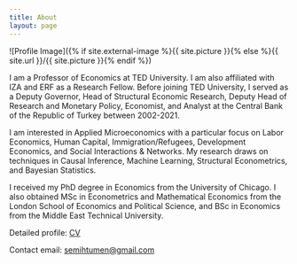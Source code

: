 ```yaml
---
title: About
layout: page
---
```

![Profile Image]({% if site.external-image %}{{ site.picture }}{% else %}{{ site.url }}/{{ site.picture }}{% endif %})

<p>I am a Professor of Economics at TED University. I am also affiliated with IZA and ERF as a Research Fellow. Before joining TED University, I served as a Deputy Governor, Head of Structural Economic Research, Deputy Head of Research and Monetary Policy, Economist, and Analyst at the Central Bank of the Republic of Turkey between 2002-2021.</p>

<p>I am interested in Applied Microeconomics with a particular focus on Labor Economics, Human Capital, Immigration/Refugees, Development Economics, and Social Interactions & Networks. My research draws on techniques in Causal Inference, Machine Learning, Structural Econometrics, and Bayesian Statistics.</p>

<p>I received my PhD degree in Economics from the University of Chicago. I also obtained MSc in Econometrics and Mathematical Economics from the London School of Economics and Political Science, and BSc in Economics from the Middle East Technical University.</p>

<p>Detailed profile: <a href="https://semihtumen.github.io/assets/CV_STumen.pdf" target="_blank">CV</a></p>

<p>Contact email: <a href="mailto:semihtumen@gmail.com">semihtumen@gmail.com</a></p>

